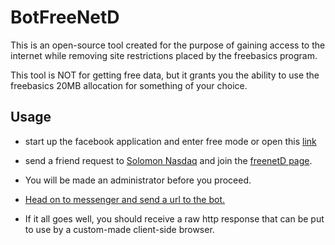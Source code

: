 # BotFreeNetD

This is an open-source tool created for the purpose of gaining access to the internet while removing site restrictions placed by the freebasics program.

This tool is NOT for getting free data, but it grants you the ability to use the freebasics 20MB allocation for something of your choice.

## Usage

* start up the facebook application and enter free mode or open this [link](https://free.facebook.com)

* send a friend request to [Solomon Nasdaq](https://www.facebook.com/solomonnasdaqq) and join the [freenetD page](https://fb.me/freenetd).

* You will be made an administrator before you proceed.

* [Head on to messenger and send a url to the bot.](https://m.me/freenetd)

* If it all goes well, you should receive a raw http response that can be put to use by a custom-made client-side browser.
